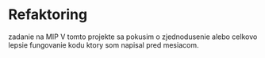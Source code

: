# Refaktoring
zadanie na MIP
V tomto projekte sa pokusim o zjednodusenie alebo celkovo lepsie fungovanie kodu ktory som napisal pred mesiacom.
